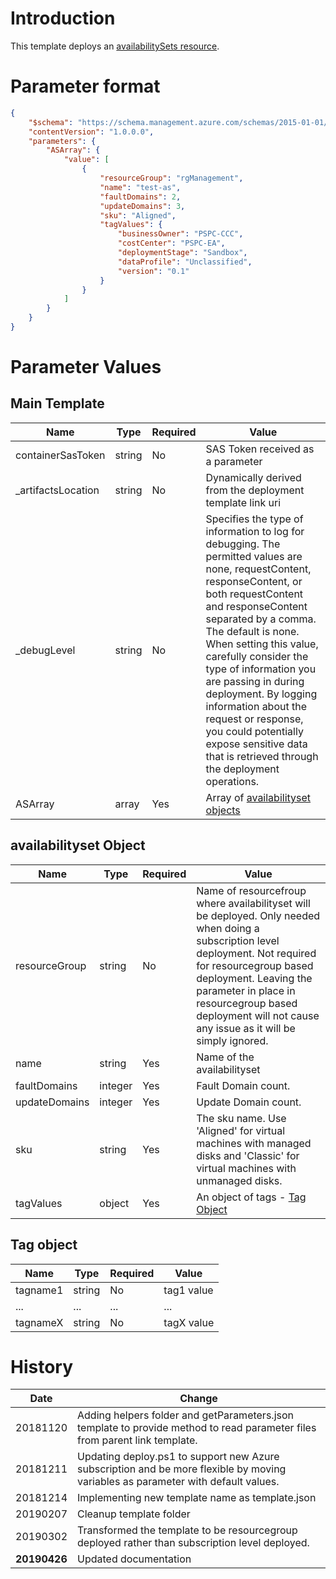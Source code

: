 # Introduction 
This template deploys an [availabilitySets resource](https://docs.microsoft.com/en-us/azure/templates/microsoft.compute/2019-03-01/availabilitysets#Sku).

# Parameter format
```json
{
    "$schema": "https://schema.management.azure.com/schemas/2015-01-01/deploymentParameters.json#",
    "contentVersion": "1.0.0.0",
    "parameters": {
        "ASArray": {
            "value": [
                {
                    "resourceGroup": "rgManagement",
                    "name": "test-as",
                    "faultDomains": 2,
                    "updateDomains": 3,
                    "sku": "Aligned",
                    "tagValues": {
                        "businessOwner": "PSPC-CCC",
                        "costCenter": "PSPC-EA",
                        "deploymentStage": "Sandbox",
                        "dataProfile": "Unclassified",
                        "version": "0.1"
                    }
                }
            ]
        }
    }
}
```

# Parameter Values
## Main Template
| Name               | Type   | Required | Value                                                                                                                                                                                                                                                                                                                                                                                                                                                                          |
| ------------------ | ------ | -------- | ------------------------------------------------------------------------------------------------------------------------------------------------------------------------------------------------------------------------------------------------------------------------------------------------------------------------------------------------------------------------------------------------------------------------------------------------------------------------------ |
| containerSasToken  | string | No       | SAS Token received as a parameter                                                                                                                                                                                                                                                                                                                                                                                                                                              |
| _artifactsLocation | string | No       | Dynamically derived from the deployment template link uri                                                                                                                                                                                                                                                                                                                                                                                                                      |
| _debugLevel        | string | No       | Specifies the type of information to log for debugging. The permitted values are none, requestContent, responseContent, or both requestContent and responseContent separated by a comma. The default is none. When setting this value, carefully consider the type of information you are passing in during deployment. By logging information about the request or response, you could potentially expose sensitive data that is retrieved through the deployment operations. |
| ASArray            | array  | Yes      | Array of [availabilityset objects](##availabilityset-Object)                                                                                                                                                                                                                                                                                                                                                                                                                   |

## availabilityset Object
| Name          | Type    | Required | Value                                                                                                                                                                                                                                                                                          |
| ------------- | ------- | -------- | ---------------------------------------------------------------------------------------------------------------------------------------------------------------------------------------------------------------------------------------------------------------------------------------------- |
| resourceGroup | string  | No       | Name of resourcefroup where availabilityset will be deployed. Only needed when doing a subscription level deployment. Not required for resourcegroup based deployment. Leaving the parameter in place in resourcegroup based deployment will not cause any issue as it will be simply ignored. |
| name          | string  | Yes      | Name of the availabilityset                                                                                                                                                                                                                                                                    |
| faultDomains  | integer | Yes      | Fault Domain count.                                                                                                                                                                                                                                                                            |
| updateDomains | integer | Yes      | Update Domain count.                                                                                                                                                                                                                                                                           |
| sku           | string  | Yes      | The sku name. Use 'Aligned' for virtual machines with managed disks and 'Classic' for virtual machines with unmanaged disks.                                                                                                                                                                   |
| tagValues     | object  | Yes      | An object of tags - [Tag Object](##Tag-Object)                                                                                                                                                                                                                                                 |

## Tag object
| Name     | Type   | Required | Value      |
| -------- | ------ | -------- | ---------- |
| tagname1 | string | No       | tag1 value |
| ...      | ...    | ...      | ...        |
| tagnameX | string | No       | tagX value |

# History

| Date         | Change                                                                                                                           |
| ------------ | -------------------------------------------------------------------------------------------------------------------------------- |
| 20181120     | Adding helpers folder and getParameters.json template to provide method to read parameter files from parent link template.       |
| 20181211     | Updating deploy.ps1 to support new Azure subscription and be more flexible by moving variables as parameter with default values. |
| 20181214     | Implementing new template name as template.json                                                                                  |
| 20190207     | Cleanup template folder                                                                                                          |
| 20190302     | Transformed the template to be resourcegroup deployed rather than subscription level deployed.                                   |
| **20190426** | Updated documentation                                                                                                            |